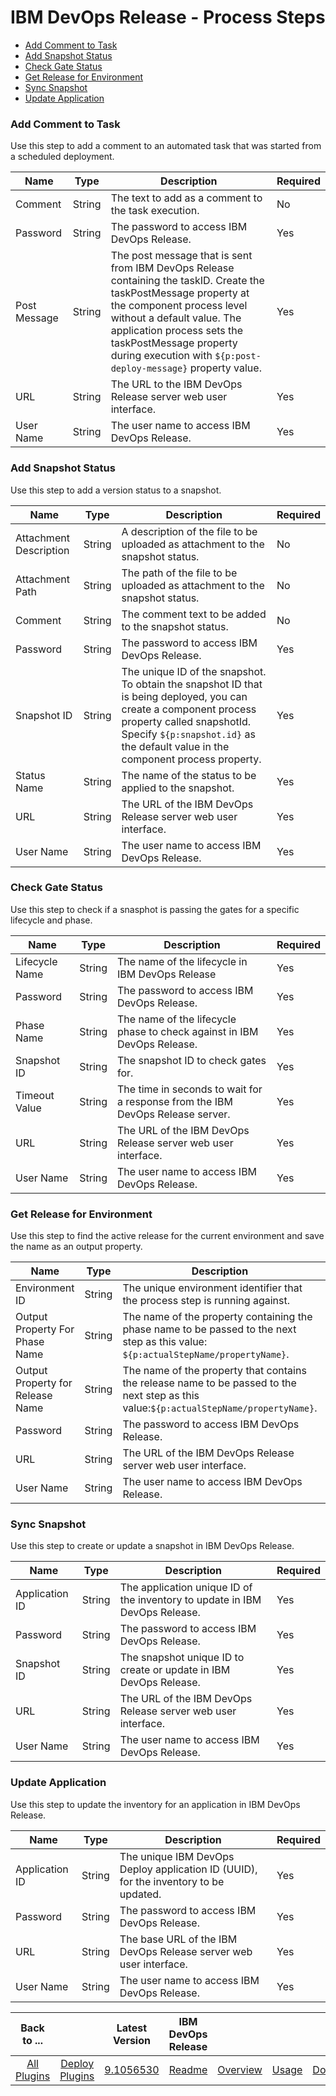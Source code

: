 
# IBM DevOps Release - Process Steps

* [Add Comment to Task](#add_comment_to_task)
* [Add Snapshot Status](#add_snapshot_status)
* [Check Gate Status](#check_gate_status)
* [Get Release for Environment](#get_release_for_environment)
* [Sync Snapshot](#sync_snapshot)
* [Update Application](#update_application)


### Add Comment to Task

Use this step to add a comment to an automated task that was started from a scheduled deployment.



| Name | Type | Description                                                                                                          | Required |
| ---- | ---- | -------------------------------------------------------------------------------------------------------------------- | -------- |
| Comment | String | The text to add as a comment to the task execution. | No |
| Password | String | The password to access IBM DevOps Release. | Yes |
| Post Message | String | The post message that is sent from IBM DevOps Release containing the taskID. Create the taskPostMessage property at the component process level without a default value. The application process sets the taskPostMessage property during execution with ``${p:post-deploy-message}`` property value. | Yes |
| URL | String | The URL to the IBM DevOps Release server web user interface. | Yes |
| User Name | String | The user name to access IBM DevOps Release. | Yes |

### Add Snapshot Status

Use this step to add a version status to a snapshot.


| Name | Type | Description                                                                                                          | Required |
| ---- | ---- | -------------------------------------------------------------------------------------------------------------------- | -------- |
| Attachment Description | String | A description of the file to be uploaded as attachment to the snapshot status. | No |
| Attachment Path | String | The path of the file to be uploaded as attachment to the snapshot status. | No |
| Comment | String | The comment text to be added to the snapshot status. | No |
| Password | String | The password to access IBM DevOps Release. | Yes |
| Snapshot ID | String | The unique ID of the snapshot. To obtain the snapshot ID that is being deployed, you can create a component process property called snapshotId. Specify ``${p:snapshot.id}`` as the default value in the component process property. | Yes |
| Status Name | String | The name of the status to be applied to the snapshot. | Yes |
| URL | String | The URL of the IBM DevOps Release server web user interface. | Yes |
| User Name | String | The user name to access IBM DevOps Release. | Yes |

### Check Gate Status

Use this step to check if a snasphot is passing the gates for a specific lifecycle and phase.



| Name | Type | Description                                                                                                          | Required |
| ---- | ---- | -------------------------------------------------------------------------------------------------------------------- | -------- |
| Lifecycle Name | String | The name of the lifecycle in IBM DevOps Release | Yes |
| Password | String | The password to access IBM DevOps Release. | Yes |
| Phase Name | String | The name of the lifecycle phase to check against in IBM DevOps Release. | Yes |
| Snapshot ID | String | The snapshot ID to check gates for. | Yes |
| Timeout Value | String | The time in seconds to wait for a response from the IBM DevOps Release server. | Yes |
| URL | String | The URL of the IBM DevOps Release server web user interface. | Yes |
| User Name | String | The user name to access IBM DevOps Release. | Yes |

### Get Release for Environment

Use this step to find the active release for the current environment and save the name as an output property.



| Name | Type | Description                                                                                                          | Required |
| ---- | ---- | -------------------------------------------------------------------------------------------------------------------- | -------- |
| Environment ID | String | The unique environment identifier that the process step is running against. | Yes |
| Output Property For Phase Name | String | The name of the property containing the phase name to be passed to the next step as this value: ``${p:actualStepName/propertyName}``. | Yes |
| Output Property for Release Name | String | The name of the property that contains the release name to be passed to the next step as this value:``${p:actualStepName/propertyName}``. | Yes |
| Password | String | The password to access IBM DevOps Release. | Yes |
| URL | String | The URL of the IBM DevOps Release server web user interface. | Yes |
| User Name | String | The user name to access IBM DevOps Release. | Yes |

### Sync Snapshot

Use this step to create or update a snapshot in IBM DevOps Release.


| Name | Type | Description                                                                                                          | Required |
| ---- | ---- | -------------------------------------------------------------------------------------------------------------------- | -------- |
| Application ID | String | The application unique ID of the inventory to update in IBM DevOps Release. | Yes |
| Password | String | The password to access IBM DevOps Release. | Yes |
| Snapshot ID | String | The snapshot unique ID to create or update in IBM DevOps Release. | Yes |
| URL | String | The URL of the IBM DevOps Release server web user interface. | Yes |
| User Name | String | The user name to access IBM DevOps Release. | Yes |

### Update Application

Use this step to update the inventory for an application in IBM DevOps Release.


| Name | Type | Description                                                                                                          | Required |
| ---- | ---- | -------------------------------------------------------------------------------------------------------------------- | -------- |
| Application ID | String | The unique IBM DevOps Deploy application ID (UUID), for the inventory to be updated. | Yes |
| Password | String | The password to access IBM DevOps Release. | Yes |
| URL | String | The base URL of the IBM DevOps Release server web user interface. | Yes |
| User Name | String | The user name to access IBM DevOps Release. | Yes |



|Back to ...||Latest Version|IBM DevOps Release ||||
| :---: | :---: | :---: | :---: | :---: | :---: | :---: |
|[All Plugins](../../index.md)|[Deploy Plugins](../README.md)|[9.1056530](https://raw.githubusercontent.com/UrbanCode/IBM-UCD-PLUGINS/main/files/ucr-plugin/ucr-plugin-9.1056530.zip)|[Readme](README.md)|[Overview](overview.md)|[Usage](usage.md)|[Downloads](downloads.md)|
